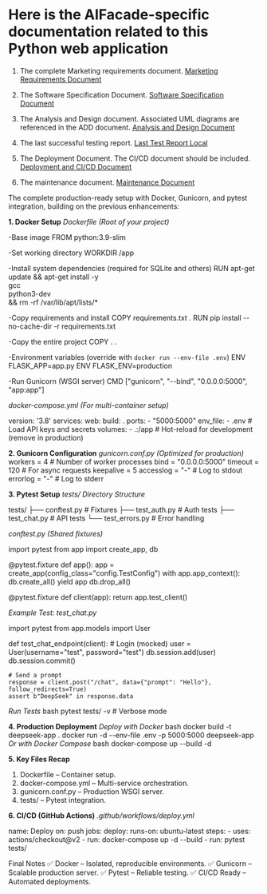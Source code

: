 # Here is the AIFacade-specific documentation related to this Python web application

1. The complete Marketing requirements document.
[Marketing Requirements Document](docs/marketing_requirements_document.md)

2. The Software Specification Document.
[Software Specification Document](docs/software_specification_document.md)

3. The Analysis and Design document. Associated UML diagrams are referenced in the ADD document.
[Analysis and Design Document](docs/analysis_and_design_document.md)

4. The last successful testing report.
[Last Test Report Local](docs/tests/htmlcov/)

5. The Deployment Document. The CI/CD document should be included.
[Deployment and CI/CD Document](docs/deployment_and_ci_cd_document.md)

6. The maintenance document.
[Maintenance Document](docs/maintenance_document.md)

The complete production-ready setup with Docker, Gunicorn, and pytest integration, building on the previous enhancements:

**1. Docker Setup**
_Dockerfile (Root of your project)_

-Base image
FROM python:3.9-slim

-Set working directory
WORKDIR /app

-Install system dependencies (required for SQLite and others)
RUN apt-get update && apt-get install -y \
    gcc \
    python3-dev \
    && rm -rf /var/lib/apt/lists/*

-Copy requirements and install
COPY requirements.txt .
RUN pip install --no-cache-dir -r requirements.txt

-Copy the entire project
COPY . .

-Environment variables (override with `docker run --env-file .env`)
ENV FLASK_APP=app.py
ENV FLASK_ENV=production

-Run Gunicorn (WSGI server)
CMD ["gunicorn", "--bind", "0.0.0.0:5000", "app:app"]

_docker-compose.yml (For multi-container setup)_

version: '3.8'
services:
  web:
    build: .
    ports:
      - "5000:5000"
    env_file:
      - .env  # Load API keys and secrets
    volumes:
      - .:/app  # Hot-reload for development (remove in production)
      
**2. Gunicorn Configuration**
_gunicorn.conf.py (Optimized for production)_
workers = 4  # Number of worker processes
bind = "0.0.0.0:5000"
timeout = 120  # For async requests
keepalive = 5
accesslog = "-"  # Log to stdout
errorlog = "-"   # Log to stderr

**3. Pytest Setup**
_tests/ Directory Structure_

tests/
├── conftest.py      # Fixtures
├── test_auth.py     # Auth tests
├── test_chat.py     # API tests
└── test_errors.py   # Error handling

_conftest.py (Shared fixtures)_

import pytest
from app import create_app, db

@pytest.fixture
def app():
    app = create_app(config_class="config.TestConfig")
    with app.app_context():
        db.create_all()
        yield app
        db.drop_all()

@pytest.fixture
def client(app):
    return app.test_client()
    
_Example Test: test_chat.py_

import pytest
from app.models import User

def test_chat_endpoint(client):
    # Login (mocked)
    user = User(username="test", password="test")
    db.session.add(user)
    db.session.commit()

    # Send a prompt
    response = client.post("/chat", data={"prompt": "Hello"}, follow_redirects=True)
    assert b"DeepSeek" in response.data
    
_Run Tests_
bash
pytest tests/ -v  # Verbose mode

**4. Production Deployment**
_Deploy with Docker_
bash
docker build -t deepseek-app .
docker run -d --env-file .env -p 5000:5000 deepseek-app
_Or with Docker Compose_
bash
docker-compose up --build -d

**5. Key Files Recap**
1. Dockerfile – Container setup.
2. docker-compose.yml – Multi-service orchestration.
3. gunicorn.conf.py – Production WSGI server.
4. tests/ – Pytest integration.

**6. CI/CD (GitHub Actions)**
_.github/workflows/deploy.yml_

name: Deploy
on: push
jobs:
  deploy:
    runs-on: ubuntu-latest
    steps:
      - uses: actions/checkout@v2
      - run: docker-compose up -d --build
      - run: pytest tests/
      
Final Notes
✅ Docker – Isolated, reproducible environments.
✅ Gunicorn – Scalable production server.
✅ Pytest – Reliable testing.
✅ CI/CD Ready – Automated deployments.


